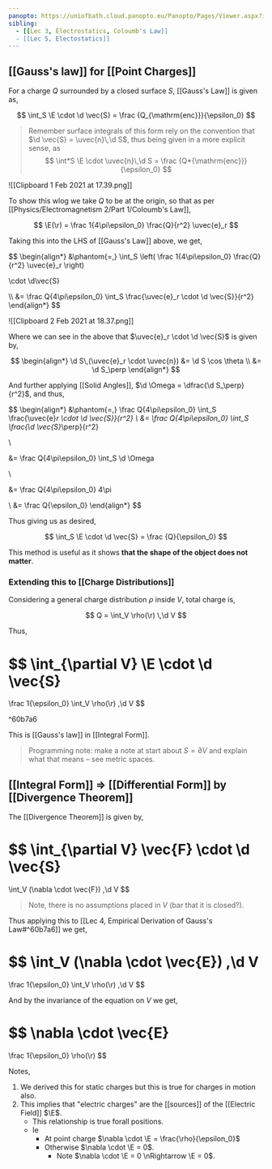```yaml
---
panopto: https://uniofbath.cloud.panopto.eu/Panopto/Pages/Viewer.aspx?id=98b20a6c-dadb-4354-9520-acb600fee3ef
sibling:
  - [[Lec 3, Electrostatics, Coloumb's Law]]
  - [[Lec 5, Electostatics]]
---
```


## [[Gauss's law]] for [[Point Charges]]

For a charge $Q$ surrounded by a closed surface $S$, [[Gauss's Law]] is given as,

$$
 \int_S \E \cdot \d \vec{S} = \frac {Q_{\mathrm{enc}}}{\epsilon_0}
$$

> Remember surface integrals of this form rely on the convention that $\d \vec{S} = \uvec{n}\,\d S$, thus being given in a more explicit sense, as
> $$ \int*S \E \cdot \uvec{n}\,\d S = \frac {Q*{\mathrm{enc}}}{\epsilon_0} $$

![[Clipboard 1 Feb 2021 at 17.39.png]]

To show this wlog we take $Q$ to be at the origin, so that as per [[Physics/Electromagnetism 2/Part 1/Coloumb's Law]],

$$
\E(\r) = \frac 1{4\pi\epsilon_0} \frac{Q}{r^2} \uvec{e}_r
$$

Taking this into the LHS of [[Gauss's Law]] above, we get,

$$
\begin{align*}
&\phantom{=\,}
\int_S
\left(
	\frac 1{4\pi\epsilon_0}
	\frac{Q}{r^2}
	\uvec{e}_r
\right)

\cdot \d\vec{S}

\\\\
&=
\frac Q{4\pi\epsilon_0}
\int_S
\frac{\uvec{e}_r \cdot \d \vec{S}}{r^2}
\end{align*}
$$

![[Clipboard 2 Feb 2021 at 18.37.png]]

Where we can see in the above that $\uvec{e}_r \cdot \d \vec{S}$ is given by,

$$
\begin{align*}
\d S\,(\uvec{e}_r \cdot \uvec{n}) &= \d S \cos \theta \\
&= \d S_\perp
\end{align*}
$$

And further applying [[Solid Angles]], $\d \Omega = \dfrac{\d S_\perp}{r^2}$, and thus,

$$
\begin{align*}
&\phantom{=\,}
\frac Q{4\pi\epsilon_0}
\int_S
\frac{\uvec{e}_r \cdot \d \vec{S}}{r^2}
\\
&=
\frac Q{4\pi\epsilon_0}
\int_S
\frac{\d \vec{S}_\perp}{r^2}

\\

&=
\frac Q{4\pi\epsilon_0}
\int_S \d \Omega

\\

&=
\frac Q{4\pi\epsilon_0}
4\pi

\\ &= \frac Q{\epsilon_0}
\end{align*}
$$

Thus giving us as desired,

$$
\int_S \E \cdot \d \vec{S} = \frac {Q}{\epsilon_0}
$$

This method is useful as it shows **that the shape of the object does not matter**.

### Extending this to [[Charge Distributions]]

Considering a general charge distribution $\rho$ inside $V$, total charge is,

$$
Q = \int_V \rho(\r) \,\d V
$$

Thus,

$$
\int_{\partial V} \E \cdot \d \vec{S}
=
\frac 1{\epsilon_0} \int_V \rho(\r) \,\d V
$$

^60b7a6

This is [[Gauss's law]] in [[Integral Form]].

> Programming note: make a note at start about $S = \partial V$ and explain what that means – see metric spaces.

## [[Integral Form]] => [[Differential Form]] by [[Divergence Theorem]]

The [[Divergence Theorem]] is given by,

$$
\int_{\partial V} \vec{F} \cdot \d \vec{S}
=
\int_V (\nabla \cdot \vec{F}) \,\d V
$$

> Note, there is no assumptions placed in $V$ (bar that it is closed?).

Thus applying this to [[Lec 4, Empirical Derivation of Gauss's Law#^60b7a6]] we get,

$$
\int_V (\nabla \cdot \vec{E}) \,\d V
=
\frac 1{\epsilon_0} \int_V \rho(\r) \,\d V
$$

And by the invariance of the equation on $V$ we get,

$$
\nabla \cdot \vec{E}
=
\frac 1{\epsilon_0} \rho(\r)
$$

Notes,

1. We derived this for static charges but this is true for charges in motion also.
2. This implies that "electric charges" are the [[sources]] of the [[Electric Field]] $\E$.
   - This relationship is true forall positions.
   - Ie
     - At point charge $\nabla \cdot \E = \frac{\rho}{\epsilon_0}$
     - Otherwise $\nabla \cdot \E = 0$.
       - Note $\nabla \cdot \E = 0 \nRightarrow \E = 0$.
